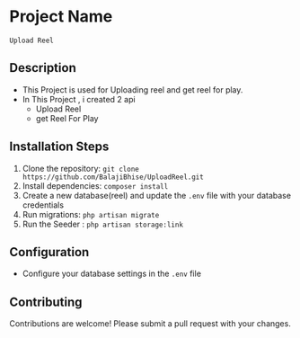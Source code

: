 # Project Name
    Upload Reel
## Description

- This Project is used for Uploading reel and get reel for play.
- In This Project , i created 2 api
    - Upload Reel
    - get Reel For Play
 

## Installation Steps

1. Clone the repository: `git clone https://github.com/BalajiBhise/UploadReel.git`
2. Install dependencies: `composer install`
4. Create a new database(reel) and update the `.env` file with your database credentials
5. Run migrations: `php artisan migrate`
6. Run the Seeder : `php artisan storage:link`

## Configuration

* Configure your database settings in the `.env` file

## Contributing

Contributions are welcome! Please submit a pull request with your changes.

 
